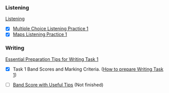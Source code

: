 ### Listening 

[Listening](https://ieltsliz.com/ielts-listening/)

- [x] [Multiple Choice Listening Practice 1](https://ieltsliz.com/ielts-listening-multiple-choice-essential-tips/)
- [x] [Maps Listening Practice 1](https://ieltsliz.com/ielts-map-listening-practice/)

### Writing

[Essential Preparation Tips for Writing Task 1](https://ieltsliz.com/ielts-writing-task-1-preparation-tips/)

- [x] Task 1 Band Scores and Marking Criteria. ([How to prepare Writing Task 1](https://ieltsliz.com/ielts-writing-task-1-preparation-tips/))

- [ ] [Band Score with Useful Tips](https://ieltsliz.com/ielts-writing-task-1-band-scores/) (Not finished)